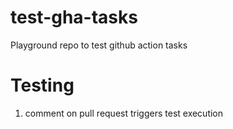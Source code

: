 # test-gha-tasks
Playground repo to test github action tasks

# Testing
1. comment on pull request triggers test execution